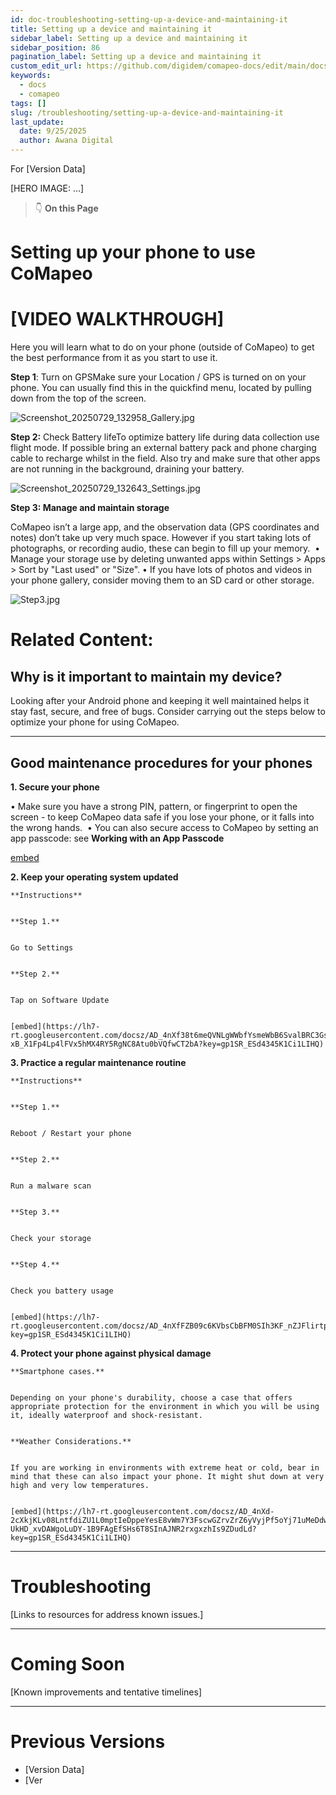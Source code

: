 ```yaml
---
id: doc-troubleshooting-setting-up-a-device-and-maintaining-it
title: Setting up a device and maintaining it
sidebar_label: Setting up a device and maintaining it
sidebar_position: 86
pagination_label: Setting up a device and maintaining it
custom_edit_url: https://github.com/digidem/comapeo-docs/edit/main/docs/troubleshooting/setting-up-a-device-and-maintaining-it.md
keywords:
  - docs
  - comapeo
tags: []
slug: /troubleshooting/setting-up-a-device-and-maintaining-it
last_update:
  date: 9/25/2025
  author: Awana Digital
---
```


For [Version Data]


[HERO IMAGE: …]


> 👇 **On this Page**


# Setting up your phone to use CoMapeo


# [VIDEO WALKTHROUGH]


Here you will learn what to do on your phone (outside of CoMapeo) to get the best performance from it as you start to use it.


**Step 1**: Turn on GPSMake sure your Location / GPS is turned on on your phone. You can usually find this in the quickfind menu, located by pulling down from the top of the screen.


![Screenshot_20250729_132958_Gallery.jpg](/images/settingupadeviceandm_0.jpg)


**Step 2:** Check Battery lifeTo optimize battery life during data collection use flight mode. If possible bring an external battery pack and phone charging cable to recharge whilst in the field. Also try and make sure that other apps are not running in the background, draining your battery.


![Screenshot_20250729_132643_Settings.jpg](/images/settingupadeviceandm_1.jpg)


**Step 3: Manage and maintain storage**


CoMapeo isn’t a large app, and the observation data (GPS coordinates and notes) don’t take up very much space. However if you start taking lots of photographs, or recording audio, these can begin to fill up your memory. 
• Manage your storage use by deleting unwanted apps within Settings > Apps > Sort by "Last used" or "Size".
• If you have lots of photos and videos in your phone gallery, consider moving them to an SD card or other storage.


![Step3.jpg](/images/settingupadeviceandm_2.jpg)


# Related Content: 


## Why is it important to maintain my device?


Looking after your Android phone and keeping it well maintained helps it stay fast, secure, and free of bugs. Consider carrying out the steps below to optimize your phone for using CoMapeo.


---


## Good maintenance procedures for your phones


**1. Secure your phone**


• Make sure you have a strong PIN, pattern, or fingerprint to open the screen - to keep CoMapeo data safe if you lose your phone, or it falls into the wrong hands. 
• You can also secure access to CoMapeo by setting an app passcode: see **Working with an App Passcode**


[embed](https://lh7-rt.googleusercontent.com/docsz/AD_4nXf1OnelE9H8_r3QVCjY1G5fwU9XnaEUXGxL62qUI9bFbc_swvCpzxvdfi1levGc-VhGLWDOEwsZfjlkJEZTrieG9_Mr00AGHtzRhSonthNp56NuIDDh0fr-KJlMshWlKjonRgYX?key=gp1SR_ESd4345K1Ci1LIHQ)


**2. Keep your operating system updated**


    **Instructions**


    **Step 1.**


    Go to Settings


    **Step 2.**


    Tap on Software Update


    [embed](https://lh7-rt.googleusercontent.com/docsz/AD_4nXf38t6meQVNLgWWbfYsmeWbB6SvalBRC3Gshlg64wPCNPV6g3R6fjWLnIHuqCL1sivAjYjZvG7asjaiTae_j2mfkcND1BT-xB_X1Fp4Lp4lFVx5hMX4RY5RgNC8Atu0bVQfwCT2bA?key=gp1SR_ESd4345K1Ci1LIHQ)


**3. Practice a regular maintenance routine**


    **Instructions**


    **Step 1.**


    Reboot / Restart your phone


    **Step 2.**


    Run a malware scan


    **Step 3.**


    Check your storage


    **Step 4.**


    Check you battery usage


    [embed](https://lh7-rt.googleusercontent.com/docsz/AD_4nXfFZB09c6KVbsCbBFM0SIh3KF_nZJFlirtp6H3lg08iXoIvBBY8z56wjsCmmUquMYBKfdzjL66R2Iz3stX_FIwN0V3DLzrJaqNXq_McwLaAH605Z4Yu7JbvtEwHjoEOlNrPmGU7Bw?key=gp1SR_ESd4345K1Ci1LIHQ)


**4. Protect your phone against physical damage**


    **Smartphone cases.**


    Depending on your phone's durability, choose a case that offers appropriate protection for the environment in which you will be using it, ideally waterproof and shock-resistant.


    **Weather Considerations.**


    If you are working in environments with extreme heat or cold, bear in mind that these can also impact your phone. It might shut down at very high and very low temperatures.


    [embed](https://lh7-rt.googleusercontent.com/docsz/AD_4nXd-2cXkjKLv08LntfdiZU1L0mptIeDppeYesE8vWm7Y3FscwGZrvZrZ6yVyjPf5oYj71uMeDdwJhxdvP-UkHD_xvDAWgoLuDY-1B9FAgEfSHs6T8SInAJNR2rxgxzhIs9ZDudLd?key=gp1SR_ESd4345K1Ci1LIHQ)


---


# Troubleshooting


[Links to resources for address known issues.]


---


# Coming Soon


[Known improvements and tentative timelines]


---


# Previous Versions

- [Version Data]
- [Ver
